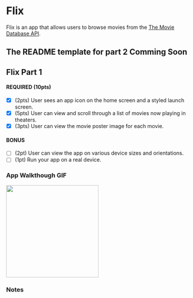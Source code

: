 # Flix

Flix is an app that allows users to browse movies from the [The Movie Database API](http://docs.themoviedb.apiary.io/#).

 The README template for part 2 Comming Soon
---

## Flix Part 1

#### REQUIRED (10pts)
- [x] (2pts) User sees an app icon on the home screen and a styled launch screen.
- [x] (5pts) User can view and scroll through a list of movies now playing in theaters.
- [x] (3pts) User can view the movie poster image for each movie.

#### BONUS
- [ ] (2pt) User can view the app on various device sizes and orientations.
- [ ] (1pt) Run your app on a real device.

### App Walkthough GIF


<img src="http://g.recordit.co/AbR22AYaje.gif" width=250><br>

### Notes

